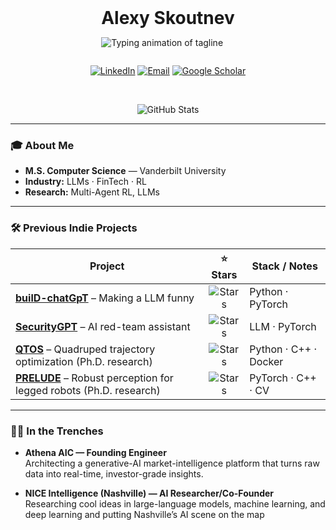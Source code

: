 <!-- ---------------------------------------------------- -->
<!-- ✨ Alexy Skoutnev — README.md                         -->
<!-- ---------------------------------------------------- -->

<div align="center">

<!-- Static name + animated tagline share a left-aligned block -->
<div style="display:inline-block; text-align:left;">

<h1 style="margin:0;">Alexy&nbsp;Skoutnev</h1>

<!-- Animated tagline with ‘surprise’ reveal -->
<img
  src="https://readme-typing-svg.herokuapp.com/?font=Fira+Code&size=22&duration=3000&pause=1200&color=ADB7BD&center=false&vCenter=true&width=600&height=45&lines=Building+AI+systems+that+ship;Building+AI+systems+that+ship+%28%E2%80%A6sometimes%29"
  alt="Typing animation of tagline"
/>

</div>

<!-- Social badges -->
[![LinkedIn](https://img.shields.io/badge/LinkedIn-0077B5?style=flat&logo=linkedin&logoColor=white)](https://www.linkedin.com/in/alexyskoutnev)
[![Email](https://img.shields.io/badge/Email-D14836?style=flat&logo=gmail&logoColor=white)](mailto:alexyskoutnev@gmail.com)
[![Google Scholar](https://img.shields.io/badge/Scholar-4285F4?style=flat&logo=googlescholar&logoColor=white)](https://scholar.google.com/citations?user=QhnjZwAAAAJ)

<br/>

<img
  src="https://github-stats-alpha.vercel.app/api?username=alexyskoutnev&cc=22272e&tc=37BCF6&ic=fff&bc=0000"
  alt="GitHub Stats"
/>

</div>

---

### 🎓 About Me
- **M.S. Computer Science** — Vanderbilt University  
- **Industry:** LLMs · FinTech · RL 
- **Research:** Multi-Agent RL, LLMs

---

### 🛠 Previous Indie Projects
| Project | ⭐ Stars | Stack / Notes |
|---------|:------:|--------------|
| [**builD-chatGpT**](https://github.com/Alexyskoutnev/builD-chatGpT) – Making a LLM funny | ![Stars](https://img.shields.io/github/stars/Alexyskoutnev/builD-chatGpT?style=social) | Python · PyTorch |
| [**SecurityGPT**](https://github.com/Alexyskoutnev/SecurityGPT) – AI red-team assistant | ![Stars](https://img.shields.io/github/stars/Alexyskoutnev/SecurityGPT?style=social) | LLM · PyTorch |
| [**QTOS**](https://github.com/Alexyskoutnev/Quadruped-Trajectory-Optimization-Stack) – Quadruped trajectory optimization (Ph.D. research) | ![Stars](https://img.shields.io/github/stars/Alexyskoutnev/Quadruped-Trajectory-Optimization-Stack?style=social) | Python · C++ · Docker |
| [**PRELUDE**](https://github.com/UT-Austin-RPL/PRELUDE) – Robust perception for legged robots (Ph.D. research) | ![Stars](https://img.shields.io/github/stars/UT-Austin-RPL/PRELUDE?style=social) | PyTorch · C++ · CV |

---

### 🧑‍💻 In the Trenches
- **Athena AIC — Founding Engineer**  
  Architecting a generative-AI market-intelligence platform that turns raw data into real-time, investor-grade insights.
  
- **NICE Intelligence (Nashville) — AI Researcher/Co-Founder**  
  Researching cool ideas in large-language models, machine learning, and deep learning and putting Nashville’s AI scene on the map

<!-- END OF README -->
